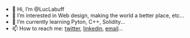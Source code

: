 - 👋 Hi, I’m @LucLabuff
- 👀 I’m interested in Web design, making the world a better place, etc...
- 🌱 I’m currently learning Pyton, C++, Solidity...
- 📫 How to reach me: <a href="https://twitter.com/luc_labuff"> twitter</a>, <a href="https://www.linkedin.com/in/luke-leboeuf/">linkedin</a>, <a href="mailto:leboeuf.luke@gmail.com">email</a>...


<!---
lukeleb/lukeleb is a ✨ special ✨ repository because its `README.md` (this file) appears on your GitHub profile.
You can click the Preview link to take a look at your changes.
--->
